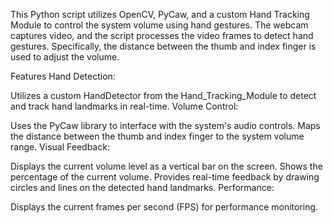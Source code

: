 This Python script utilizes OpenCV, PyCaw, and a custom Hand Tracking Module to control the system volume using hand gestures. The webcam captures video, and the script processes the video frames to detect hand gestures. Specifically, the distance between the thumb and index finger is used to adjust the volume.

Features
Hand Detection:

Utilizes a custom HandDetector from the Hand_Tracking_Module to detect and track hand landmarks in real-time.
Volume Control:

Uses the PyCaw library to interface with the system's audio controls.
Maps the distance between the thumb and index finger to the system volume range.
Visual Feedback:

Displays the current volume level as a vertical bar on the screen.
Shows the percentage of the current volume.
Provides real-time feedback by drawing circles and lines on the detected hand landmarks.
Performance:

Displays the current frames per second (FPS) for performance monitoring.
